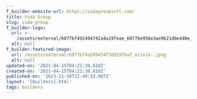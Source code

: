 ```yaml
---
f_builder-website-url: https://vidagroupintl.com/
title: Vida Group
slug: vida-group
f_builder-logo:
  url: >-
    /assets/external/6077bf492494742a4a19feae_6077be956e3ae9b21d0e440e_use-this-vida-group.png
  alt: null
f_builder-featured-image:
  url: /assets/external/6077bf4a249474738919feaf_oriole-.jpeg
  alt: null
updated-on: '2021-04-15T04:21:30.810Z'
created-on: '2021-04-15T04:21:30.810Z'
published-on: '2023-11-30T22:40:33.987Z'
layout: '[builders].html'
tags: builders
---
```



